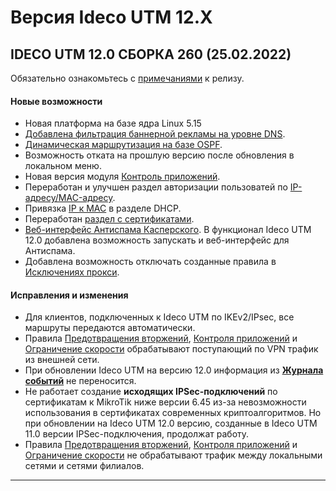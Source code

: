 # Версия Ideco UTM 12.X

## **IDECO UTM 12.0 СБОРКА 260 (25.02.2022)**

Обязательно ознакомьтесь с [примечаниями](https://disk.yandex.ru/i/i3qMwQj8YYC5QA) к релизу.

#### Новые возможности

* Новая платформа на базе ядра Linux 5.15
* [Добавлена фильтрация баннерной рекламы на уровне DNS](../settings/services/nextdns.md). 
* [Динамическая маршрутизация на базе OSPF](../settings/services/ospf.md). 
* Возможность отката на прошлую версию после обновления в локальном меню.
* Новая версия модуля [Контроль приложений](../settings/access-rules/application-control.md).
* Переработан и улучшен раздел авторизации пользоватей по [IP-адресу/MAC-адресу](../settings/users/authorization/IP-and-MAC-authorization/README.md).
* Привязка [IP к MAC](../settings/services/dhcp.md#nastroika-dhcp-servera-s-privyazkoi-ip-k-mac) в разделе DHCP.
* Переработан [раздел с сертификатами](../settings/services/certificates/README.md). 
* [Веб-интерфейс Антиспама Касперского](../settings/access-rules/antivirus.md). В функционал Ideco UTM 12.0 добавлена возможность запускать и веб-интерфейс для Антиспама.
* Добавлена возможность отключать созданные правила в [Исключениях прокси](../settings/services/proxy/exclusions.md).
  
  
#### Исправления и изменения

* Для клиентов, подключенных к Ideco UTM по IKEv2/IPsec, все маршруты передаются автоматически.
* Правила [Предотвращения вторжений](../settings/access-rules/ips.md), [Контроля приложений](../settings/access-rules/application-control.md) и [Ограничение скорости](../settings/access-rules/shaper.md) обрабатывают поступающий по VPN трафик из внешней сети.
* При обновлении Ideco UTM на версию 12.0 информация из [**Журнала событий**](../settings/access-rules/ips.md#zhurnal) не переносится.
* Не работает создание **исходящих IPSec-подключений** по сертификатам к MikroTik ниже версии 6.45 из-за невозможности использования в сертификатах современных криптоалгоритмов. Но при обновлении на Ideco UTM 12.0 версию, созданные в Ideco UTM 11.0 версии IPSec-подключения, продолжат работу.
* Правила [Предотвращения вторжений](../settings/access-rules/ips.md), [Контроля приложений](../settings/access-rules/application-control.md) и [Ограничение скорости](../settings/access-rules/shaper.md) не обрабатывают трафик между локальными сетями и сетями филиалов. 
***